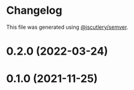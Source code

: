 # Changelog

This file was generated using [@jscutlery/semver](https://github.com/jscutlery/semver).

# 0.2.0 (2022-03-24)

# 0.1.0 (2021-11-25)
